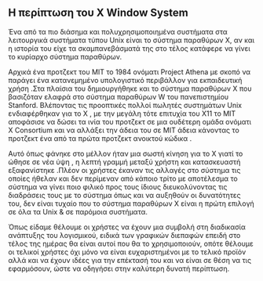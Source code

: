 ## Η περίπτωση του X Window System

Ένα από τα πιο διάσημα και πολυχρησιμοποιημένα συστήματα στα λειτουργικά συστήματα τύπου Unix είναι το σύστημα παραθύρων X, αν και η ιστορία του είχε τα σκαμπανεβάσματά της  στο τέλος κατάφερε να γίνει το κυρίαρχο σύστημα παραθύρων.


Αρχικά ένα προτζεκτ του MIT το 1984 ονόματι Project Athena με σκοπό να παράγει ένα κατανεμημένο υπολογιστικό περιβάλλον για εκπαιδευτική χρήση .Στα πλαίσια του δημιουργήθηκε  και το σύστημα παραθύρων  Χ που βασιζόταν ελαφρά στο σύστημα παραθύρων  W του πανεπιστημίου Stanford. Βλέποντας τις προοπτικές πολλοί πωλητές συστημάτων Unix ενδιαφέρθηκαν για το Χ , με την μεγάλη τότε επιτυχία του Χ11 το MIT αποφάσισε να δώσει τα ινία του προτζεκτ σε μια ουδέτερη ομάδα ονόματι  X Consortium και  να αλλάξει την άδεια του σε MIT άδεια κάνοντας το προτζεκτ ένα από τα πρώτα προτζεκτ ανοικτού κώδικα .


Αυτό όπως φάνηκε στο μέλλον ήταν μια σωστή κίνηση για το Χ γιατί το ώθησε σε νέα ύψη , η λεπτή γραμμή μεταξύ χρήστη και κατασκευαστή εξαφανίστηκε .Πλέον οι χρήστες έκαναν τις αλλαγές στο σύστημα τις οποίες ήθελαν και δεν περίμεναν από κάποιο τρίτο με αποτέλεσμα το σύστημα να γίνει ποιο φιλικό προς τους ίδιους διευκολύνοντας τις διαδράσεις τους με το σύστημα όπως και να αυξηθούν οι δυνατότητες του, δεν είναι τυχαίο που το σύστημα παραθύρων Χ είναι η πρώτη επιλογή σε όλα τα Unix & σε  παρόμοια  συστήματα.


Όπως είδαμε  θέλουμε οι χρήστες να έχουν μια συμβολή στη διαδικασία ανάπτυξης του λογισμικού, ειδικά των γραφικών διεπαφών επειδή στο τέλος της ημέρας θα είναι αυτοί που θα το χρησιμοποιούν, οπότε θέλουμε οι τελικοί χρήστες όχι μόνο να είναι ευχαριστημένοι με το τελικό προϊόν αλλά και να έχουν ιδέες για την επέκτασή του και να είναι σε θέση να τις εφαρμόσουν, ώστε να οδηγήσει στην καλύτερη δυνατή περίπτωση.
